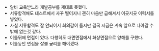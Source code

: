 -   알바 교육받느라 개발공부를 제대로 못했다.
-   서류합격해도 테스트에서 자꾸 떨어지니 괜히 마음만 급해져서 이곳저곳 이력서를 넣었다.
-   사실 서류합격도 잘 안되어서 회의감이 들지만 결국 지금은 계속 앞으로 나아갈 수 밖에 없는것 같다.
-   이틀뒤에 면접이 있다. 다행히도 대면면접에서 화상면접으로 양해를 구했다.
-   이틀동안 면접을 잘볼 궁리를 해야겠다.
